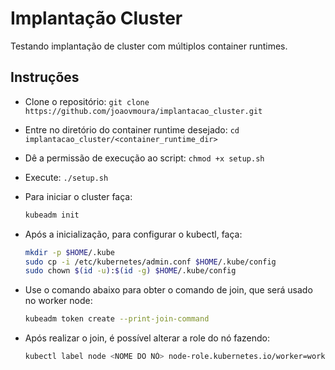 # Implantação Cluster

Testando implantação de cluster com múltiplos container runtimes.


## Instruções

- Clone o repositório:
    `git clone https://github.com/joaovmoura/implantacao_cluster.git`
- Entre no diretório do container runtime desejado:
    `cd implantacao_cluster/<container_runtime_dir>`
- Dê a permissão de execução ao script:
    `chmod +x setup.sh`
- Execute:
    `./setup.sh`

- Para iniciar o cluster faça:
    ```bash
    kubeadm init
    ```
- Após a inicialização, para configurar o kubectl, faça:
    ```bash
    mkdir -p $HOME/.kube
    sudo cp -i /etc/kubernetes/admin.conf $HOME/.kube/config
    sudo chown $(id -u):$(id -g) $HOME/.kube/config
    ```
- Use o comando abaixo para obter o comando de join, que será usado no worker node:
    ```bash
    kubeadm token create --print-join-command
    ```
- Após realizar o join, é possível alterar a role do nó fazendo:
    ```bash
    kubectl label node <NOME DO NÓ> node-role.kubernetes.io/worker=worker
    ```